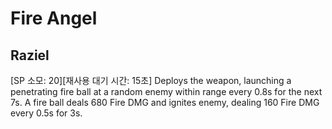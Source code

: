 # Fire Angel

## Raziel

[SP 소모: 20][재사용 대기 시간: 15초] Deploys the weapon, launching a penetrating fire ball at a random enemy within range every 0.8s for the next 7s. A fire ball deals 680 Fire DMG and ignites enemy, dealing 160 Fire DMG every 0.5s for 3s.
